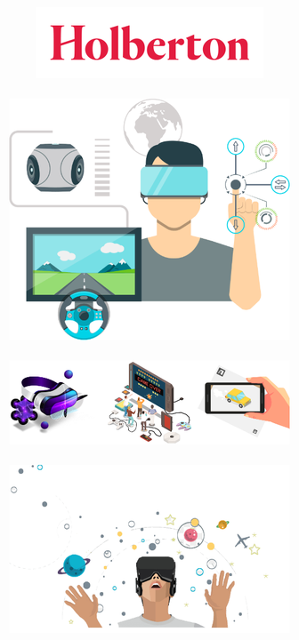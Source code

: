<p align="center">
	<img src="https://github.com/jadelasmar/holbertonschool-csharp/blob/main/images/holberton-logo.png" alt="Holberton Logo"/><br/><br/><br/>
	<img src="https://github.com/jadelasmar/holbertonschool-csharp/blob/main/images/cover-3.png"/><br/><br/><br/>
	<img src="https://github.com/jadelasmar/holbertonschool-csharp/blob/main/images/cover-2.png"/><br/><br/><br/>
	<img src="https://github.com/jadelasmar/holbertonschool-csharp/blob/main/images/cover-1.png"/>
</p>

